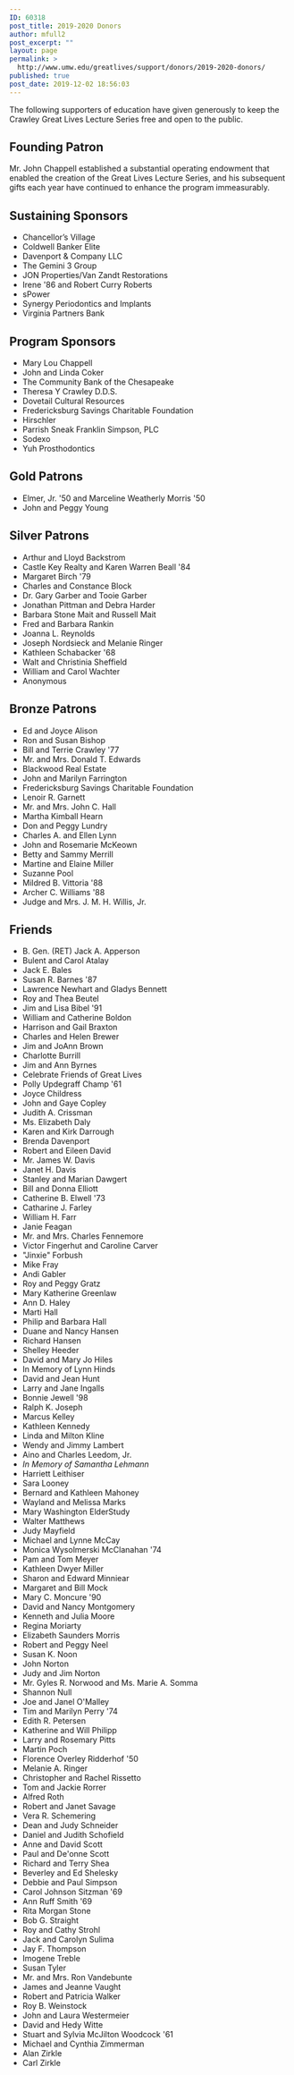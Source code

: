```yaml
---
ID: 60318
post_title: 2019-2020 Donors
author: mfull2
post_excerpt: ""
layout: page
permalink: >
  http://www.umw.edu/greatlives/support/donors/2019-2020-donors/
published: true
post_date: 2019-12-02 18:56:03
---
```

The following supporters of education have given generously to keep the Crawley Great Lives Lecture Series free and open to the public.
<h2>Founding Patron</h2>
Mr. John Chappell established a substantial operating endowment that enabled the creation of the Great Lives Lecture Series, and his subsequent gifts each year have continued to enhance the program immeasurably.
<h2>Sustaining Sponsors</h2>
<ul>
 	<li>Chancellor’s Village</li>
 	<li>Coldwell Banker Elite</li>
 	<li>Davenport &amp; Company LLC</li>
 	<li>The Gemini 3 Group</li>
 	<li>JON Properties/Van Zandt Restorations</li>
 	<li>Irene '86 and Robert Curry Roberts</li>
 	<li>sPower</li>
 	<li>Synergy Periodontics and Implants</li>
 	<li>Virginia Partners Bank</li>
</ul>
<h2>Program Sponsors</h2>
<ul>
 	<li>Mary Lou Chappell</li>
 	<li>John and Linda Coker</li>
 	<li>The Community Bank of the Chesapeake</li>
 	<li>Theresa Y Crawley D.D.S.</li>
 	<li>Dovetail Cultural Resources</li>
 	<li>Fredericksburg Savings Charitable Foundation</li>
 	<li>Hirschler</li>
 	<li>Parrish Sneak Franklin Simpson, PLC</li>
 	<li>Sodexo</li>
 	<li>Yuh Prosthodontics</li>
</ul>
<h2>Gold Patrons</h2>
<ul>
 	<li>Elmer, Jr. '50 and Marceline Weatherly Morris '50</li>
 	<li>John and Peggy Young</li>
</ul>
<h2>Silver Patrons</h2>
<ul>
 	<li>Arthur and Lloyd Backstrom</li>
 	<li>Castle Key Realty and Karen Warren Beall '84</li>
 	<li>Margaret Birch '79</li>
 	<li>Charles and Constance Block</li>
 	<li>Dr. Gary Garber and Tooie Garber</li>
 	<li>Jonathan Pittman and Debra Harder</li>
 	<li>Barbara Stone Mait and Russell Mait</li>
 	<li>Fred and Barbara Rankin</li>
 	<li>Joanna L. Reynolds</li>
 	<li>Joseph Nordsieck and Melanie Ringer</li>
 	<li>Kathleen Schabacker '68</li>
 	<li>Walt and Christinia Sheffield</li>
 	<li>William and Carol Wachter</li>
 	<li>Anonymous</li>
</ul>
<h2>Bronze Patrons</h2>
<ul>
 	<li>Ed and Joyce Alison</li>
 	<li>Ron and Susan Bishop</li>
 	<li>Bill and Terrie Crawley '77</li>
 	<li>Mr. and Mrs. Donald T. Edwards</li>
 	<li>Blackwood Real Estate</li>
 	<li>John and Marilyn Farrington</li>
 	<li>Fredericksburg Savings Charitable Foundation</li>
 	<li>Lenoir R. Garnett</li>
 	<li>Mr. and Mrs. John C. Hall</li>
 	<li>Martha Kimball Hearn</li>
 	<li>Don and Peggy Lundry</li>
 	<li>Charles A. and Ellen Lynn</li>
 	<li>John and Rosemarie McKeown</li>
 	<li>Betty and Sammy Merrill</li>
 	<li>Martine and Elaine Miller</li>
 	<li>Suzanne Pool</li>
 	<li>Mildred B. Vittoria '88</li>
 	<li>Archer C. Williams '88</li>
 	<li>Judge and Mrs. J. M. H. Willis, Jr.</li>
</ul>
<h2>Friends</h2>
<ul>
 	<li>B. Gen. (RET) Jack A. Apperson</li>
 	<li>Bulent and Carol Atalay</li>
 	<li>Jack E. Bales</li>
 	<li>Susan R. Barnes '87</li>
 	<li>Lawrence Newhart and Gladys Bennett</li>
 	<li>Roy and Thea Beutel</li>
 	<li>Jim and Lisa Bibel '91</li>
 	<li>William and Catherine Boldon</li>
 	<li>Harrison and Gail Braxton</li>
 	<li>Charles and Helen Brewer</li>
 	<li>Jim and JoAnn Brown</li>
 	<li>Charlotte Burrill</li>
 	<li>Jim and Ann Byrnes</li>
 	<li>Celebrate Friends of Great Lives</li>
 	<li>Polly Updegraff Champ '61</li>
 	<li>Joyce Childress</li>
 	<li>John and Gaye Copley</li>
 	<li>Judith A. Crissman</li>
 	<li>Ms. Elizabeth Daly</li>
 	<li>Karen and Kirk Darrough</li>
 	<li>Brenda Davenport</li>
 	<li>Robert and Eileen David</li>
 	<li>Mr. James W. Davis</li>
 	<li>Janet H. Davis</li>
 	<li>Stanley and Marian Dawgert</li>
 	<li>Bill and Donna Elliott</li>
 	<li>Catherine B. Elwell '73</li>
 	<li>Catharine J. Farley</li>
 	<li>William H. Farr</li>
 	<li>Janie Feagan</li>
 	<li>Mr. and Mrs. Charles Fennemore</li>
 	<li>Victor Fingerhut and Caroline Carver</li>
 	<li>"Jinxie" Forbush</li>
 	<li>Mike Fray</li>
 	<li>Andi Gabler</li>
 	<li>Roy and Peggy Gratz</li>
 	<li>Mary Katherine Greenlaw</li>
 	<li>Ann D. Haley</li>
 	<li>Marti Hall</li>
 	<li>Philip and Barbara Hall</li>
 	<li>Duane and Nancy Hansen</li>
 	<li>Richard Hansen</li>
 	<li>Shelley Heeder</li>
 	<li>David and Mary Jo Hiles</li>
 	<li>In Memory of Lynn Hinds</li>
 	<li>David and Jean Hunt</li>
 	<li>Larry and Jane Ingalls</li>
 	<li>Bonnie Jewell '98</li>
 	<li>Ralph K. Joseph</li>
 	<li>Marcus Kelley</li>
 	<li>Kathleen Kennedy</li>
 	<li>Linda and Milton Kline</li>
 	<li>Wendy and Jimmy Lambert</li>
 	<li>Aino and Charles Leedom, Jr.</li>
 	<li><em>In Memory of Samantha Lehmann</em></li>
 	<li>Harriett Leithiser</li>
 	<li>Sara Looney</li>
 	<li>Bernard and Kathleen Mahoney</li>
 	<li>Wayland and Melissa Marks</li>
 	<li>Mary Washington ElderStudy</li>
 	<li>Walter Matthews</li>
 	<li>Judy Mayfield</li>
 	<li>Michael and Lynne McCay</li>
 	<li>Monica Wysolmerski McClanahan '74</li>
 	<li>Pam and Tom Meyer</li>
 	<li>Kathleen Dwyer Miller</li>
 	<li>Sharon and Edward Minniear</li>
 	<li>Margaret and Bill Mock</li>
 	<li>Mary C. Moncure '90</li>
 	<li>David and Nancy Montgomery</li>
 	<li>Kenneth and Julia Moore</li>
 	<li>Regina Moriarty</li>
 	<li>Elizabeth Saunders Morris</li>
 	<li>Robert and Peggy Neel</li>
 	<li>Susan K. Noon</li>
 	<li>John Norton</li>
 	<li>Judy and Jim Norton</li>
 	<li>Mr. Gyles R. Norwood and Ms. Marie A. Somma</li>
 	<li>Shannon Null</li>
 	<li>Joe and Janel O'Malley</li>
 	<li>Tim and Marilyn Perry '74</li>
 	<li>Edith R. Petersen</li>
 	<li>Katherine and Will Philipp</li>
 	<li>Larry and Rosemary Pitts</li>
 	<li>Martin Poch</li>
 	<li>Florence Overley Ridderhof '50</li>
 	<li>Melanie A. Ringer</li>
 	<li>Christopher and Rachel Rissetto</li>
 	<li>Tom and Jackie Rorrer</li>
 	<li>Alfred Roth</li>
 	<li>Robert and Janet Savage</li>
 	<li>Vera R. Schemering</li>
 	<li>Dean and Judy Schneider</li>
 	<li>Daniel and Judith Schofield</li>
 	<li>Anne and David Scott</li>
 	<li>Paul and De'onne Scott</li>
 	<li>Richard and Terry Shea</li>
 	<li>Beverley and Ed Shelesky</li>
 	<li>Debbie and Paul Simpson</li>
 	<li>Carol Johnson Sitzman '69</li>
 	<li>Ann Ruff Smith '69</li>
 	<li>Rita Morgan Stone</li>
 	<li>Bob G. Straight</li>
 	<li>Roy and Cathy Strohl</li>
 	<li>Jack and Carolyn Sulima</li>
 	<li>Jay F. Thompson</li>
 	<li>Imogene Treble</li>
 	<li>Susan Tyler</li>
 	<li>Mr. and Mrs. Ron Vandebunte</li>
 	<li>James and Jeanne Vaught</li>
 	<li>Robert and Patricia Walker</li>
 	<li>Roy B. Weinstock</li>
 	<li>John and Laura Westermeier</li>
 	<li>David and Hedy Witte</li>
 	<li>Stuart and Sylvia McJilton Woodcock '61</li>
 	<li>Michael and Cynthia Zimmerman</li>
 	<li>Alan Zirkle</li>
 	<li>Carl Zirkle</li>
</ul>